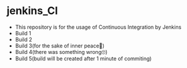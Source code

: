# jenkins_CI
- This repository is for the usage of Continuous Integration by Jenkins
- Build 1
- Build 2
- Build 3(for the sake of inner peace🌚) 
- Build 4(there was something wrong🙄)
- Build 5(build will be created after 1 minute of commiting)
